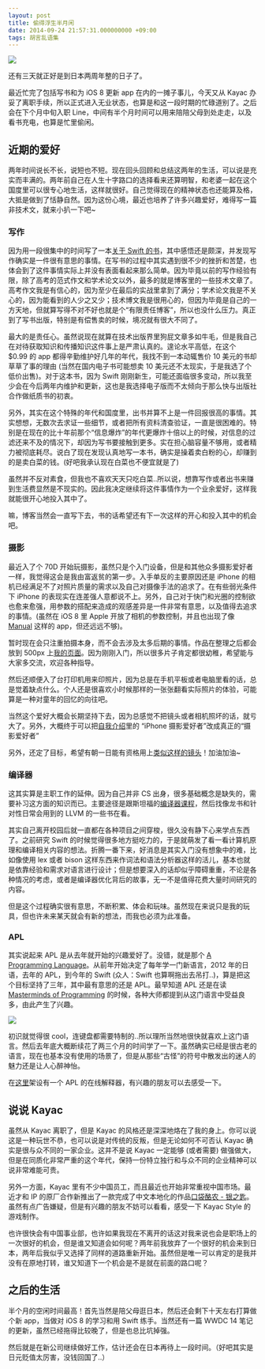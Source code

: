 ```yaml
---
layout: post
title: 偷得浮生半月闲
date: 2014-09-24 21:57:31.000000000 +09:00
tags: 胡言乱语集
---
```

![](/assets/images/2014/bye-kayac.jpg)

还有三天就正好是到日本两周年整的日子了。

最近忙完了包括写书和为 iOS 8 更新 app 在内的一摊子事儿，今天又从 Kayac 办妥了离职手续，所以正式进入无业状态，也算是和这一段时期的忙碌道别了。之后会在下个月中旬入职 Line，中间有半个月时间可以用来陪陪父母到处走走，以及看书充电，也算是忙里偷闲。

## 近期的爱好

两年时间说长不长，说短也不短。现在回头回顾和总结这两年的生活，可以说是充实而丰满的。两年前自己在人生十字路口的选择看来还算明智，和老婆一起在这个国度里可以很专心地生活，这样就很好。自己觉得现在的精神状态也还能算及格，大抵是做到了恬静自然。因为这份心境，最近也培养了许多兴趣爱好，难得写一篇非技术文，就来小扒一下吧~

### 写作

因为用一段很集中的时间写了一本[关于 Swift 的书](http://swifter.tips/buy)，其中感悟还是颇深，并发现写作确实是一件很有意思的事情。在写书的过程中其实遇到很不少的挫折和苦楚，也体会到了这件事情实际上并没有表面看起来那么简单。因为毕竟以前的写作经验有限，除了高考的范式作文和学术论文以外，最多的就是博客里的一些技术文章了。高考作文我是有信心的，因为至少在最后的实战里拿到了满分；学术论文我是不关心的，因为能看到的人少之又少；技术博文我是很用心的，但因为毕竟是自己的一方天地，但就算写得不对不好也就是个“有限责任博客”，所以也没什么压力。真正到了写书出版，特别是有偿售卖的时候，境况就有很大不同了。

最大的是责任心。虽然说现在就算在技术出版界里狗屁文章多如牛毛，但是我自己在对待获取知识和传播知识这件事上是严肃认真的。遑论水平高低，在这个 $0.99 的 app 都得辛勤维护好几年的年代，我找不到一本动辄售价 10 美元的书却草草了事的理由 (当然在国内电子书可能想卖 10 美元还不太现实，于是我选了个低价出售)。对于这本书，因为 Swift 刚刚新生，可能还面临很多变动，所以我至少会在今后两年内维护和更新，这也是我选择电子版而不太倾向于那么快与出版社合作做纸质书的初衷。

另外，其实在这个特殊的年代和国度里，出书并算不上是一件回报很高的事情。其实想想，无数次去求证一些细节，或者把所有资料清查验证，一直是很困难的。特别是在现在的比十年前那个“信息爆炸”的年代更爆炸十倍以上的时候，对信息的过滤还来不及的情况下，却因为写书要接触到更多。实在担心脑容量不够用，或者精力被彻底耗尽。说白了现在发现认真地写一本书，确实是操着卖白粉的心，却赚到的是卖白菜的钱。(好吧我承认现在白菜也不便宜就是了)

虽然并不反对素食，但我也不喜欢天天只吃白菜..所以说，想靠写作或者出书来赚到生活费显然是不现实的。因此我决定继续将这件事情作为一个业余爱好，这样我就能很开心地投入其中了。

嘛，博客当然会一直写下去，书的话希望还有下一次这样的开心和投入其中的机会吧。

### 摄影

最近入了个 70D 开始玩摄影，虽然只是个入门设备，但是和其他众多摄影爱好者一样，我觉得这会是我由富返贫的第一步。入手单反的主要原因还是 iPhone 的相机已经满足不了对照片质量的需求以及自己对摄像手法的追求了。在有些弱光条件下 iPhone 的表现实在连差强人意都说不上。另外，自己对于快门和光圈的控制欲也愈来愈强，用参数的搭配来造成的观感差异是一件非常有意思，以及值得去追求的事情。(虽然在 iOS 8 里 Apple 开放了相机的参数控制，并且也出现了像 [Manual](https://itunes.apple.com/cn/app/manual-custom-exposure-camera/id917146276?mt=8) 这样的 app，但还远远不够)。

暂时现在会只注重拍摄本身，而不会去涉及太多后期的事情。作品在整理之后都会放到 500px 上[我的页面](http://500px.com/onevcat)。因为刚刚入门，所以很多片子肯定都很幼稚，希望能与大家多交流，欢迎各种指导。

然后还顺便入了台打印机用来印照片，因为总是在手机平板或者电脑里看的话，总是觉着缺点什么。个人还是很喜欢小时候那样的一张张翻看实际照片的体验，可能算是一种对童年的回忆的向往吧。

当然这个爱好大概会长期坚持下去，因为总感觉不把镜头或者相机照坏的话，就亏大了。另外，大概终于可以把[自我介绍](http://about.onevcat.com/#/welcome)里的 “iPhone 摄影爱好者”改成真正的“摄影爱好者”

另外，还定了目标，希望有朝一日能有资格用上[类似这样的镜头](http://www.zeiss.com/camera-lenses/en_de/camera_lenses/otus/otus1485.html)！加油加油~

### 编译器

这其实算是主职工作的延伸。因为自己并非 CS 出身，很多基础概念是缺失的，需要补习这方面的知识而已。主要途径是跟斯坦福的[编译器课程](https://www.coursera.org/course/compilers)，然后找像龙书和针对性日常会用到的 LLVM 的一些书在看。

其实自己离开校园后就一直都在各种项目之间穿梭，很久没有静下心来学点东西了。之前研究 Swift 的时候觉得很多地方挺吃力的，于是就萌发了看一看计算机原理和编译相关内容的想法。折腾一番下来，好消息是其实入门没有想象中的难，比如像使用 lex 或者 bison 这样东西来作词法和语法分析器这样的活儿，基本也就是依靠经验和需求对语言进行设计；但是想要深入的话却似乎障碍重重，不论是各种情况的考虑，或者是编译器优化背后的故事，无一不是值得花费大量时间研究的内容。

但是这个过程确实很有意思，不断积累、体会和玩味。虽然现在来说只是我的玩具，但也许未来某天就会有新的想法，而我也必须为此准备。

### APL

其实说起来 APL 是从去年就开始的兴趣爱好了。没错，就是那个 [A Programming Language](https://en.wikipedia.org/wiki/APL_(programming_language))。从前年开始决定了每年学一门新语言，2012 年的日语，去年的 APL，到今年的 Swift (众人：Swift 也算啊拖出去吊打..)，算是把这个目标坚持了三年，其中最有意思的还是 APL。最早知道 APL 还是在读 [Masterminds of Programming](http://www.amazon.com/Masterminds-Programming-Conversations-Creators-Languages/dp/0596515170) 的时候，各种大师都提到从这门语言中受益良多，由此产生了兴趣。

![](/assets/images/2014/apl-layout.png)

初识就觉得很 cool，连键盘都需要特制的..所以理所当然地很快就喜欢上这门语言。然后去年底大概断续花了两三个月的时间学了一下。虽然确实已经是很古老的语言，现在也基本没有使用的场景了，但是从那些“古怪”的符号中散发出的迷人的魅力还是让人心醉神怡。

在[这里](http://apl.onevcat.com)架设有一个 APL 的在线解释器，有兴趣的朋友可以去感受一下。

## 说说 Kayac

虽然从 Kayac 离职了，但是 Kayac 的风格还是深深地烙在了我的身上。你可以说这是一种玩世不恭，也可以说是对传统的反叛，但是无论如何不可否认 Kayac 确实是很与众不同的一家企业。这并不是说 Kayac 一定能够 (或者需要) 做强做大，但是在同质化非常严重的这个年代，保持一份特立独行和与众不同的企业精神可以说非常难能可贵。

另外一方面，Kayac 里有不少中国员工，而且最近也开始非常重视中国市场。最近才和 IP 的原厂合作新推出了一款完成了中文本地化的作品[口袋酪农 - 银之匙](https://itunes.apple.com/cn/app/yin-zhi-shi-silver-spoon-guan/id904828672?l=en&mt=8)。虽然有点广告嫌疑，但是有兴趣的朋友不妨可以看看，感受一下 Kayac Style 的游戏制作。

也许很快会有中国事业部，也许如果我现在不离开的话这对我来说也会是职场上的一次很好的机会，但是谁又知道会如何呢？两年前我放弃了一个很好的机会来到日本，两年后我似乎又选择了同样的道路重新开始。虽然但是唯一可以肯定的是我并没有在原地打转，谁又知道下一个机会是不是就在前面的路口呢？

## 之后的生活

半个月的空闲时间最高！首先当然是陪父母逛日本，然后还会剩下十天左右打算做个新 app，当做对 iOS 8 的学习和用 Swift 练手。当然还有一篇 WWDC 14 笔记的更新，虽然已经拖得比较晚了，但是也总比坑掉强。

然后就是在新公司继续做好工作，估计还会在日本再待上一段时间。（好吧其实是日元贬值太厉害，没钱回国了..）
